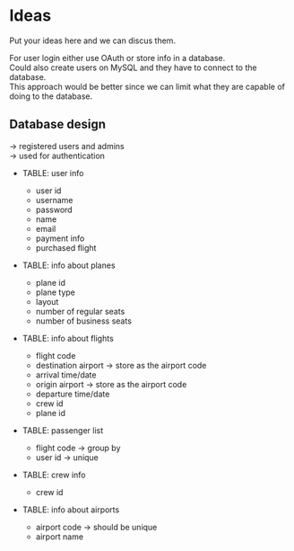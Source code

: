 
# Ideas
Put your ideas here and we can discus them.

For user login either use OAuth or store info in a database.  
Could also create users on MySQL and they have to connect to the database.  
This approach would be better since we can limit what they are capable of doing to the database.

## Database design

-> registered users and admins  
-> used for authentication
- TABLE: user info
    - user id
    - username
    - password
    - name
    - email
    - payment info
    - purchased flight

- TABLE: info about planes
    - plane id
    - plane type
    - layout
    - number of regular seats
    - number of business seats  

- TABLE: info about flights
    - flight code
    - destination airport -> store as the airport code
    - arrival time/date
    - origin airport -> store as the airport code
    - departure time/date
    - crew id
    - plane id

- TABLE: passenger list
    - flight code -> group by
    - user id -> unique

- TABLE: crew info
    - crew id

- TABLE: info about airports
    - airport code -> should be unique
    - airport name
    